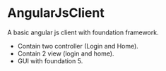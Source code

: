 AngularJsClient
===============

A basic angular js client with foundation framework.

- Contain two controller (Login and Home).
- Contain 2 view (login and home).
- GUI with foundation 5. 
